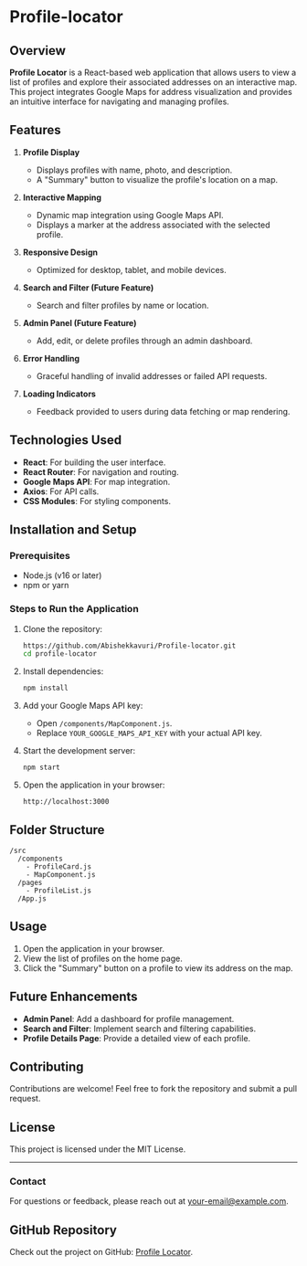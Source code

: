 # Profile-locator

## Overview
**Profile Locator** is a React-based web application that allows users to view a list of profiles and explore their associated addresses on an interactive map. This project integrates Google Maps for address visualization and provides an intuitive interface for navigating and managing profiles.

## Features
1. **Profile Display**
   - Displays profiles with name, photo, and description.
   - A "Summary" button to visualize the profile's location on a map.

2. **Interactive Mapping**
   - Dynamic map integration using Google Maps API.
   - Displays a marker at the address associated with the selected profile.

3. **Responsive Design**
   - Optimized for desktop, tablet, and mobile devices.

4. **Search and Filter (Future Feature)**
   - Search and filter profiles by name or location.

5. **Admin Panel (Future Feature)**
   - Add, edit, or delete profiles through an admin dashboard.

6. **Error Handling**
   - Graceful handling of invalid addresses or failed API requests.

7. **Loading Indicators**
   - Feedback provided to users during data fetching or map rendering.

## Technologies Used
- **React**: For building the user interface.
- **React Router**: For navigation and routing.
- **Google Maps API**: For map integration.
- **Axios**: For API calls.
- **CSS Modules**: For styling components.

## Installation and Setup

### Prerequisites
- Node.js (v16 or later)
- npm or yarn

### Steps to Run the Application
1. Clone the repository:
   ```bash
   https://github.com/Abishekkavuri/Profile-locator.git
   cd profile-locator
   ```

2. Install dependencies:
   ```bash
   npm install
   ```

3. Add your Google Maps API key:
   - Open `/components/MapComponent.js`.
   - Replace `YOUR_GOOGLE_MAPS_API_KEY` with your actual API key.

4. Start the development server:
   ```bash
   npm start
   ```

5. Open the application in your browser:
   ```
   http://localhost:3000
   ```

## Folder Structure
```
/src
  /components
    - ProfileCard.js
    - MapComponent.js
  /pages
    - ProfileList.js
  /App.js
```

## Usage
1. Open the application in your browser.
2. View the list of profiles on the home page.
3. Click the "Summary" button on a profile to view its address on the map.

## Future Enhancements
- **Admin Panel**: Add a dashboard for profile management.
- **Search and Filter**: Implement search and filtering capabilities.
- **Profile Details Page**: Provide a detailed view of each profile.

## Contributing
Contributions are welcome! Feel free to fork the repository and submit a pull request.

## License
This project is licensed under the MIT License.

---

### Contact
For questions or feedback, please reach out at your-email@example.com.

## GitHub Repository
Check out the project on GitHub: [Profile Locator](https://github.com/your-username/profile-locator).

